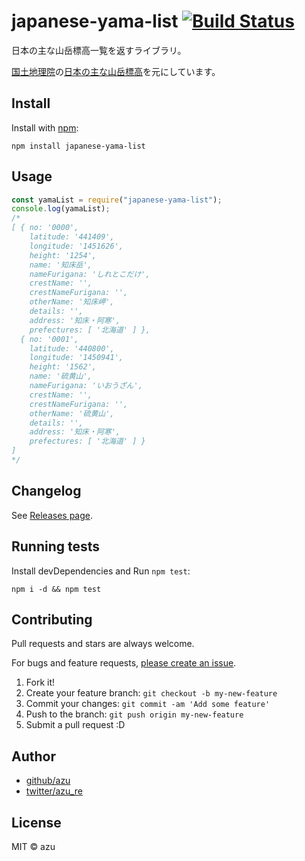 # japanese-yama-list [![Build Status](https://travis-ci.org/azu/japanese-yama-list.svg?branch=master)](https://travis-ci.org/azu/japanese-yama-list)

日本の主な山岳標高一覧を返すライブラリ。

[国土地理院](http://www.gsi.go.jp/)の[日本の主な山岳標高](http://www.gsi.go.jp/KOKUJYOHO/MOUNTAIN/mountain.html)を元にしています。

## Install

Install with [npm](https://www.npmjs.com/):

    npm install japanese-yama-list

## Usage

```js
const yamaList = require("japanese-yama-list");
console.log(yamaList);
/*
[ { no: '0000',
    latitude: '441409',
    longitude: '1451626',
    height: '1254',
    name: '知床岳',
    nameFurigana: 'しれとこだけ',
    crestName: '',
    crestNameFurigana: '',
    otherName: '知床岬',
    details: '',
    address: '知床・阿寒',
    prefectures: [ '北海道' ] },
  { no: '0001',
    latitude: '440800',
    longitude: '1450941',
    height: '1562',
    name: '硫黄山',
    nameFurigana: 'いおうざん',
    crestName: '',
    crestNameFurigana: '',
    otherName: '硫黄山',
    details: '',
    address: '知床・阿寒',
    prefectures: [ '北海道' ] }
]
*/
```

## Changelog

See [Releases page](https://github.com/azu/japanese-yama-list/releases).

## Running tests

Install devDependencies and Run `npm test`:

    npm i -d && npm test

## Contributing

Pull requests and stars are always welcome.

For bugs and feature requests, [please create an issue](https://github.com/azu/japanese-yama-list/issues).

1. Fork it!
2. Create your feature branch: `git checkout -b my-new-feature`
3. Commit your changes: `git commit -am 'Add some feature'`
4. Push to the branch: `git push origin my-new-feature`
5. Submit a pull request :D

## Author

- [github/azu](https://github.com/azu)
- [twitter/azu_re](https://twitter.com/azu_re)

## License

MIT © azu
